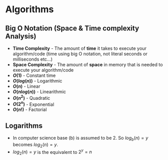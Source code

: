 # Algorithms

## Big O Notation (Space & Time complexity Analysis)
* **Time Complexity** - The amount of **time** it takes to execute your algorithm/code (time using big O notation, not literal seconds or milliseconds etc...)
* **Space Complexity** - The amount of **space** in memory that is needed to execute your algorithm/code
* **$O(1)$** - Constant time
* **$O(log(n))$** - Logarithmic
* **$O(n)$** - Linear
* **$O(nlog(n))$** - Linearithmic
* **$O(n^2)$** - Quadratic
* **$O(2^n)$** - Exponential
* **$O(n!)$** - Factorial
## **Logarithms**
 * In computer science base (b) is assumed to be 2. So $log{_b}(n) = y$ becomes $log{_2}(n) = y$. 
 * $log{_2}(n) = y$ is the equivalent to $2^y=n$ 




